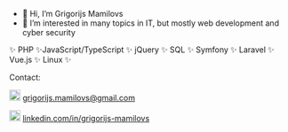 - 👋 Hi, I’m Grigorijs Mamilovs
- 👀 I’m interested in many topics in IT, but mostly web development and cyber security

✨ PHP ✨JavaScript/TypeScript ✨ jQuery ✨ SQL
✨ Symfony ✨ Laravel ✨ Vue.js ✨ Linux ✨
</div>
Contact:

<img src="https://camo.githubusercontent.com/0f3aa1f457bb92fbd2411761262ce1fb0f766ed74a4f4289bfc4a0b6024335d6/68747470733a2f2f6564656e742e6769746875622e696f2f537570657254696e7949636f6e732f696d616765732f7376672f656d61696c2e737667" width="20"/> grigorijs.mamilovs@gmail.com


<img src="https://upload.wikimedia.org/wikipedia/commons/thumb/e/e9/Linkedin_icon.svg/1024px-Linkedin_icon.svg.png" width="20"/> <a href="https://www.linkedin.com/in/grigorijs-mamilovs-22b40974/" tarhet="_blank">linkedin.com/in/grigorijs-mamilovs </a>

<!---
Nightfall1988/Nightfall1988 is a ✨ special ✨ repository because its `README.md` (this file) appears on your GitHub profile.
You can click the Preview link to take a look at your changes.
--->
